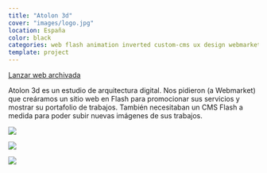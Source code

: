 ```yaml
---
title: "Atolon 3d"
cover: "images/logo.jpg"
location: España
color: black
categories: web flash animation inverted custom-cms ux design webmarket mysql php
template: project
---
```


<p class="align-center">
<a class="btn external" role="button" href="http://work.joanmira.com/webs/atolon3d/" target="_blank">Lanzar web archivada</a>
</p>

Atolon 3d es un estudio de arquitectura digital. Nos pidieron (a Webmarket) que creáramos un sitio web en Flash para promocionar sus servicios y mostrar su portafolio de trabajos. También necesitaban un CMS Flash a medida para poder subir nuevas imágenes de sus trabajos.

![](/work/atolon3d/images/1.png)

![](/work/atolon3d/images/2.jpg)

![](/work/atolon3d/images/3.jpg)

